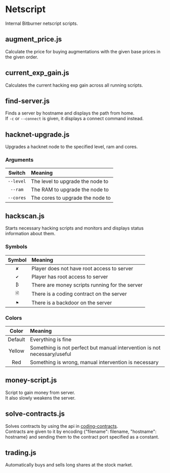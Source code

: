 # Netscript

Internal Bitburner netscript scripts.

## augment\_price.js

Calculate the price for buying augmentations with the given base prices in the
given order.

## current\_exp\_gain.js

Calculates the current hacking exp gain across all running scripts.

## find-server.js

Finds a server by hostname and displays the path from home.  
If `-c` or `--connect` is given, it displays a connect command instead.

## hacknet-upgrade.js

Upgrades a hacknet node to the specified level, ram and cores.  

### Arguments

| Switch | Meaning |
|:------:|:--------|
| `--level` | The level to upgrade the node to |
| `--ram` | The RAM to upgrade the node to |
| `--cores` | The cores to upgrade the node to |

## hackscan.js

Starts necessary hacking scripts and monitors and displays status information
about them.  

### Symbols

| Symbol | Meaning |
|:------:|:--------|
| `✘` | Player does not have root access to server |
| `✔` | Player has root access to server |
| `₿` | There are money scripts running for the server |
| `🗎` | There is a coding contract on the server |
| `⚑` | There is a backdoor on the server |

### Colors

| Color | Meaning |
|:-----:|:--------|
| Default | Everything is fine |
| Yellow | Something is not perfect but manual intervention is not necessary/useful |
| Red | Something is wrong, manual intervention is necessary |

## money-script.js

Script to gain money from server.  
It also slowly weakens the server.

## solve-contracts.js

Solves contracts by using the api in [coding-contracts](/coding-contracts).  
Contracts are given to it by encoding {"filename": filename, "hostname": hostname}
and sending them to the contract port specified as a constant.

## trading.js

Automatically buys and sells long shares at the stock market.
